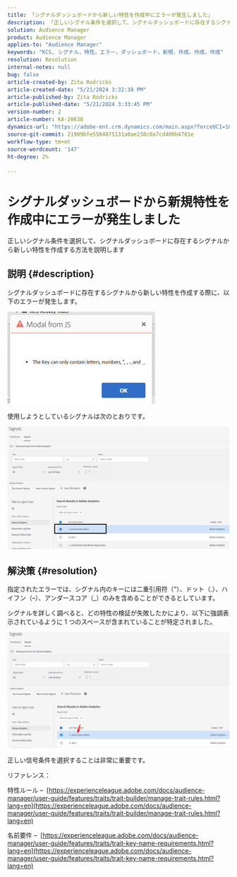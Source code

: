```yaml
---
title: 「シグナルダッシュボードから新しい特性を作成中にエラーが発生しました」
description: 「正しいシグナル条件を選択して、シグナルダッシュボードに存在するシグナルから新しい特性を作成する方法を説明します。」
solution: Audience Manager
product: Audience Manager
applies-to: "Audience Manager"
keywords: "KCS, シグナル，特性，エラー，ダッシュボード，新規，作成，作成，作成"
resolution: Resolution
internal-notes: null
bug: false
article-created-by: Zita Rodricks
article-created-date: "5/21/2024 3:32:38 PM"
article-published-by: Zita Rodricks
article-published-date: "5/21/2024 3:33:45 PM"
version-number: 2
article-number: KA-20638
dynamics-url: "https://adobe-ent.crm.dynamics.com/main.aspx?forceUCI=1&pagetype=entityrecord&etn=knowledgearticle&id=b5094b56-8717-ef11-9f89-6045bd06eea5"
source-git-commit: 21909bfe5584875131a0ae238c0a7cd400b4701e
workflow-type: tm+mt
source-wordcount: '147'
ht-degree: 2%

---
```


# シグナルダッシュボードから新規特性を作成中にエラーが発生しました


正しいシグナル条件を選択して、シグナルダッシュボードに存在するシグナルから新しい特性を作成する方法を説明します

## 説明 {#description}


シグナルダッシュボードに存在するシグナルから新しい特性を作成する際に、以下のエラーが発生します。

![](assets/___b6094b56-8717-ef11-9f89-6045bd06eea5___.png)



使用しようとしているシグナルは次のとおりです。

![](assets/___b9094b56-8717-ef11-9f89-6045bd06eea5___.png)


## 解決策 {#resolution}


指定されたエラーでは、シグナル内のキーには二重引用符（&quot;）、ドット（.）、ハイフン（–）、アンダースコア（_）のみを含めることができるとしています。

シグナルを詳しく調べると、どの特性の検証が失敗したかにより、以下に強調表示されているように 1 つのスペースが含まれていることが特定されました。



![](assets/d04f0008-f63a-ed11-9db1-0022480868ff.png)

正しい信号条件を選択することは非常に重要です。

リファレンス：

特性ルール –  [https://experienceleague.adobe.com/docs/audience-manager/user-guide/features/traits/trait-builder/manage-trait-rules.html?lang=en](https://experienceleague.adobe.com/docs/audience-manager/user-guide/features/traits/trait-builder/manage-trait-rules.html?lang=en)

名前要件 –  [https://experienceleague.adobe.com/docs/audience-manager/user-guide/features/traits/trait-key-name-requirements.html?lang=en](https://experienceleague.adobe.com/docs/audience-manager/user-guide/features/traits/trait-key-name-requirements.html?lang=en)
